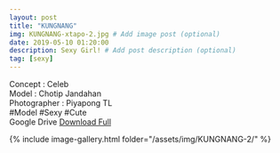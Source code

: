```yaml
---
layout: post
title: "KUNGNANG"
img: KUNGNANG-xtapo-2.jpg # Add image post (optional)
date: 2019-05-10 01:20:00
description: Sexy Girl! # Add post description (optional)
tag: [sexy]
---
```

Concept : Celeb  
Model : Chotip Jandahan  
Photographer : Piyapong TL  
#Model #Sexy #Cute  
Google Drive [Download Full](http://gestyy.com/e0HAea)

{% include image-gallery.html folder="/assets/img/KUNGNANG-2/" %}
